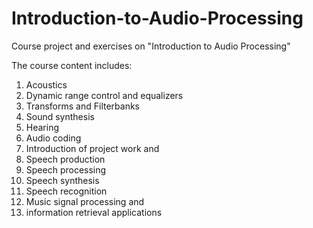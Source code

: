 # Introduction-to-Audio-Processing
Course project and exercises on "Introduction to Audio Processing"

The course content includes:

1.	Acoustics 
2.	Dynamic range control and equalizers
3.	Transforms and Filterbanks
4.	Sound synthesis
5.	Hearing 
6.	Audio coding
7.	Introduction of project work and
8.	Speech production
9.	Speech processing
10.	Speech synthesis
11.	Speech recognition
12.	Music signal processing and 
13.	information retrieval applications

